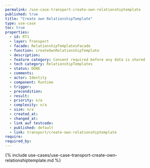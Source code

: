 ```yaml
---
permalink: /use-case-transport-create-own-relationshiptemplate
published: true
title: "Create own RelationshipTemplate"
type: use-case
toc: true
properties:
  - id: RT1
  - layer: Transport
  - facade: RelationshipTemplatesFacade
  - function: createOwnRelationshipTemplate
  - description:
  - feature category: Consent required before any data is shared
  - tech category: RelationshipTemplates
  - status: DONE
  - comments:
  - actor: Identity
  - component: Runtime
  - trigger:
  - precondition:
  - result:
  - priority: n/a
  - complexity: n/a
  - size: n/a
  - created_at:
  - changed_at:
  - link auf testcode:
  - published: default
  - link: transport/create-own-relationshiptemplate
require:
required_by:
---
```


{% include use-cases/use-case-transport-create-own-relationshiptemplate.md %}
